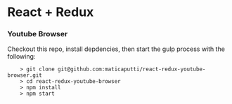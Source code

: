 # React + Redux

### Youtube Browser
Checkout this repo, install depdencies, then start the gulp process with the following:

```
    > git clone git@github.com:maticaputti/react-redux-youtube-browser.git
    > cd react-redux-youtube-browser
    > npm install
    > npm start
```